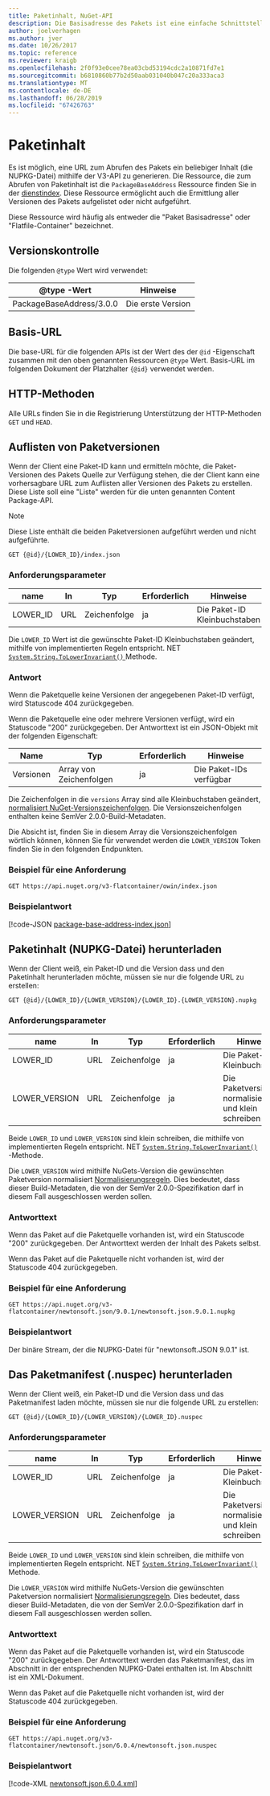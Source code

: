 ```yaml
---
title: Paketinhalt, NuGet-API
description: Die Basisadresse des Pakets ist eine einfache Schnittstelle für das Paket selbst abrufen.
author: joelverhagen
ms.author: jver
ms.date: 10/26/2017
ms.topic: reference
ms.reviewer: kraigb
ms.openlocfilehash: 2f0f93e0cee78ea03cbd53194cdc2a10871fd7e1
ms.sourcegitcommit: b6810860b77b2d50aab031040b047c20a333aca3
ms.translationtype: MT
ms.contentlocale: de-DE
ms.lasthandoff: 06/28/2019
ms.locfileid: "67426763"
---
```

# <a name="package-content"></a>Paketinhalt

Es ist möglich, eine URL zum Abrufen des Pakets ein beliebiger Inhalt (die NUPKG-Datei) mithilfe der V3-API zu generieren. Die Ressource, die zum Abrufen von Paketinhalt ist die `PackageBaseAddress` Ressource finden Sie in der [dienstindex](service-index.md). Diese Ressource ermöglicht auch die Ermittlung aller Versionen des Pakets aufgelistet oder nicht aufgeführt.

Diese Ressource wird häufig als entweder die "Paket Basisadresse" oder "Flatfile-Container" bezeichnet.

## <a name="versioning"></a>Versionskontrolle

Die folgenden `@type` Wert wird verwendet:

@type -Wert              | Hinweise
------------------------ | -----
PackageBaseAddress/3.0.0 | Die erste Version

## <a name="base-url"></a>Basis-URL

Die base-URL für die folgenden APIs ist der Wert des der `@id` -Eigenschaft zusammen mit den oben genannten Ressourcen `@type` Wert. Basis-URL im folgenden Dokument der Platzhalter `{@id}` verwendet werden.

## <a name="http-methods"></a>HTTP-Methoden

Alle URLs finden Sie in die Registrierung Unterstützung der HTTP-Methoden `GET` und `HEAD`.

## <a name="enumerate-package-versions"></a>Auflisten von Paketversionen

Wenn der Client eine Paket-ID kann und ermitteln möchte, die Paket-Versionen des Pakets Quelle zur Verfügung stehen, die der Client kann eine vorhersagbare URL zum Auflisten aller Versionen des Pakets zu erstellen. Diese Liste soll eine "Liste" werden für die unten genannten Content Package-API.

> [!Note]
> Diese Liste enthält die beiden Paketversionen aufgeführt werden und nicht aufgeführte.

    GET {@id}/{LOWER_ID}/index.json

### <a name="request-parameters"></a>Anforderungsparameter

name     | In     | Typ    | Erforderlich | Hinweise
-------- | ------ | ------- | -------- | -----
LOWER_ID | URL    | Zeichenfolge  | ja      | Die Paket-ID Kleinbuchstaben

Die `LOWER_ID` Wert ist die gewünschte Paket-ID Kleinbuchstaben geändert, mithilfe von implementierten Regeln entspricht. NET [ `System.String.ToLowerInvariant()` ](/dotnet/api/system.string.tolowerinvariant?view=netstandard-2.0#System_String_ToLowerInvariant) Methode.

### <a name="response"></a>Antwort

Wenn die Paketquelle keine Versionen der angegebenen Paket-ID verfügt, wird Statuscode 404 zurückgegeben.

Wenn die Paketquelle eine oder mehrere Versionen verfügt, wird ein Statuscode "200" zurückgegeben. Der Antworttext ist ein JSON-Objekt mit der folgenden Eigenschaft:

Name     | Typ             | Erforderlich | Hinweise
-------- | ---------------- | -------- | -----
Versionen | Array von Zeichenfolgen | ja      | Die Paket-IDs verfügbar

Die Zeichenfolgen in die `versions` Array sind alle Kleinbuchstaben geändert, [normalisiert NuGet-Versionszeichenfolgen](../reference/package-versioning.md#normalized-version-numbers). Die Versionszeichenfolgen enthalten keine SemVer 2.0.0-Build-Metadaten.

Die Absicht ist, finden Sie in diesem Array die Versionszeichenfolgen wörtlich können, können Sie für verwendet werden die `LOWER_VERSION` Token finden Sie in den folgenden Endpunkten.

### <a name="sample-request"></a>Beispiel für eine Anforderung

    GET https://api.nuget.org/v3-flatcontainer/owin/index.json

### <a name="sample-response"></a>Beispielantwort

[!code-JSON [package-base-address-index.json](./_data/package-base-address-index.json)]

## <a name="download-package-content-nupkg"></a>Paketinhalt (NUPKG-Datei) herunterladen

Wenn der Client weiß, ein Paket-ID und die Version dass und den Paketinhalt herunterladen möchte, müssen sie nur die folgende URL zu erstellen:

    GET {@id}/{LOWER_ID}/{LOWER_VERSION}/{LOWER_ID}.{LOWER_VERSION}.nupkg

### <a name="request-parameters"></a>Anforderungsparameter

name          | In     | Typ   | Erforderlich | Hinweise
------------- | ------ | ------ | -------- | -----
LOWER_ID      | URL    | Zeichenfolge | ja      | Die Paket-ID Kleinbuchstaben
LOWER_VERSION | URL    | Zeichenfolge | ja      | Die Paketversion, normalisiert, und klein schreiben

Beide `LOWER_ID` und `LOWER_VERSION` sind klein schreiben, die mithilfe von implementierten Regeln entspricht. NET [`System.String.ToLowerInvariant()`](/dotnet/api/system.string.tolowerinvariant?view=netstandard-2.0#System_String_ToLowerInvariant)
-Methode.

Die `LOWER_VERSION` wird mithilfe NuGets-Version die gewünschten Paketversion normalisiert [Normalisierungsregeln](../reference/package-versioning.md#normalized-version-numbers). Dies bedeutet, dass dieser Build-Metadaten, die von der SemVer 2.0.0-Spezifikation darf in diesem Fall ausgeschlossen werden sollen.

### <a name="response-body"></a>Antworttext

Wenn das Paket auf die Paketquelle vorhanden ist, wird ein Statuscode "200" zurückgegeben. Der Antworttext werden der Inhalt des Pakets selbst.

Wenn das Paket auf die Paketquelle nicht vorhanden ist, wird der Statuscode 404 zurückgegeben.

### <a name="sample-request"></a>Beispiel für eine Anforderung

    GET https://api.nuget.org/v3-flatcontainer/newtonsoft.json/9.0.1/newtonsoft.json.9.0.1.nupkg

### <a name="sample-response"></a>Beispielantwort

Der binäre Stream, der die NUPKG-Datei für "newtonsoft.JSON 9.0.1" ist.

## <a name="download-package-manifest-nuspec"></a>Das Paketmanifest (.nuspec) herunterladen

Wenn der Client weiß, ein Paket-ID und die Version dass und das Paketmanifest laden möchte, müssen sie nur die folgende URL zu erstellen:

    GET {@id}/{LOWER_ID}/{LOWER_VERSION}/{LOWER_ID}.nuspec

### <a name="request-parameters"></a>Anforderungsparameter

name          | In     | Typ   | Erforderlich | Hinweise
------------- | ------ | ------ | -------- | -----
LOWER_ID      | URL    | Zeichenfolge | ja      | Die Paket-ID Kleinbuchstaben
LOWER_VERSION | URL    | Zeichenfolge | ja      | Die Paketversion, normalisiert, und klein schreiben

Beide `LOWER_ID` und `LOWER_VERSION` sind klein schreiben, die mithilfe von implementierten Regeln entspricht. NET [ `System.String.ToLowerInvariant()` ](/dotnet/api/system.string.tolowerinvariant?view=netstandard-2.0#System_String_ToLowerInvariant) Methode.

Die `LOWER_VERSION` wird mithilfe NuGets-Version die gewünschten Paketversion normalisiert [Normalisierungsregeln](../reference/package-versioning.md#normalized-version-numbers). Dies bedeutet, dass dieser Build-Metadaten, die von der SemVer 2.0.0-Spezifikation darf in diesem Fall ausgeschlossen werden sollen.

### <a name="response-body"></a>Antworttext

Wenn das Paket auf die Paketquelle vorhanden ist, wird ein Statuscode "200" zurückgegeben. Der Antworttext werden das Paketmanifest, das im Abschnitt in der entsprechenden NUPKG-Datei enthalten ist. Im Abschnitt ist ein XML-Dokument.

Wenn das Paket auf die Paketquelle nicht vorhanden ist, wird der Statuscode 404 zurückgegeben.

### <a name="sample-request"></a>Beispiel für eine Anforderung

    GET https://api.nuget.org/v3-flatcontainer/newtonsoft.json/6.0.4/newtonsoft.json.nuspec

### <a name="sample-response"></a>Beispielantwort

[!code-XML [newtonsoft.json.6.0.4.xml](./_data/newtonsoft.json.6.0.4.xml)]
